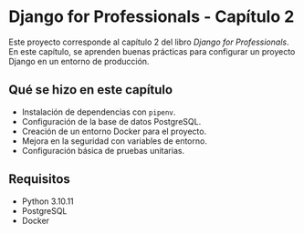 # Django for Professionals - Capítulo 2

Este proyecto corresponde al capítulo 2 del libro *Django for Professionals*. 
En este capítulo, se aprenden buenas prácticas para configurar un proyecto Django en un entorno de producción.

## Qué se hizo en este capítulo

- Instalación de dependencias con `pipenv`.
- Configuración de la base de datos PostgreSQL.
- Creación de un entorno Docker para el proyecto.
- Mejora en la seguridad con variables de entorno.
- Configuración básica de pruebas unitarias.

## Requisitos

- Python 3.10.11
- PostgreSQL
- Docker
